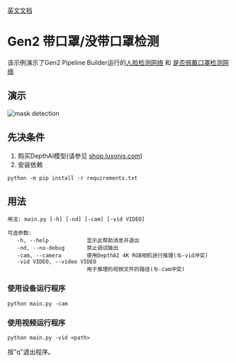 [英文文档](README.md)

# Gen2 带口罩/没带口罩检测

该示例演示了Gen2 Pipeline Builder运行的[人脸检测网络](https://docs.openvinotoolkit.org/2019_R1/_face_detection_retail_0004_description_face_detection_retail_0004.html) 和 [是否佩戴口罩检测网络](https://github.com/sbdcv/sbd_mask)

## 演示

![mask detection](media/mask-detection.gif)

## 先决条件

1. 购买DepthAI模型(请参见 [shop.luxonis.com](https://shop.luxonis.com/))
2. 安装依赖
```
python -m pip install -r requirements.txt
```

## 用法

```
用法: main.py [-h] [-nd] [-cam] [-vid VIDEO]

可选参数:
   -h, --help            显示此帮助消息并退出
   -nd, --no-debug       禁止调试输出
   -cam, --camera        使用DepthAI 4K RGB相机进行推理(与-vid冲突)
   -vid VIDEO, --video VIDEO
                         用于推理的视频文件的路径(与-cam冲突)
```

### 使用设备运行程序

```
python main.py -cam
```

### 使用视频运行程序
   
```   
python main.py -vid <path>
```

按"q"退出程序。